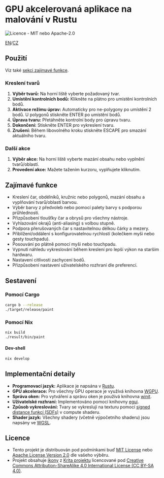 # GPU akcelerovaná aplikace na malování v Rustu

![Licence - MIT nebo Apache-2.0](https://img.shields.io/badge/Licence-MIT_nebo_Apache--2.0-blue)

[EN](README.md)/[CZ](README-CZ.md)

## Použití

Viz také [sekci zajímavé funkce](#zajímavé-funkce).

### Kreslení tvarů

1. **Výběr tvarů:** Na horní liště vyberte požadovaný tvar.
2. **Umístění kontrolních bodů:** Klikněte na plátno pro umístění kontrolních bodů.
3. **Aktivace režimu úprav:** Automaticky pro ne-polygony po umístění 2 bodů. U polygonů stiskněte ENTER po umístění bodů.
4. **Úprava tvaru:** Přetáhněte kontrolní body pro úpravu tvaru.
5. **Dokončení:** Stiskněte ENTER pro vykreslení tvaru.
6. **Zrušení:** Během libovolného kroku stiskněte ESCAPE pro smazání aktuálního tvaru.

### Další akce

1. **Výběr akce:** Na horní liště vyberte mazání obsahu nebo vyplnění tvarů/oblastí.
2. **Provedení akce:** Mažete tažením kurzoru, vyplňujete kliknutím.

## Zajímavé funkce

- Kreslení čar, obdélníků, kružnic nebo polygonů, mazání obsahu a vyplňování tvarů/oblastí barvou.
- Výběr barvy z předvoleb nebo pomocí palety barvy s podporou průhlednosti.
- Přizpůsobení tloušťky čar a obrysů pro všechny nástroje.
- Vyhlazování okrajů (anti-aliasing) s volbou stupně.
- Podpora přerušovaných čar s nastavitelnou délkou čárky a mezery.
- Přiblížení/oddálení s konfigurovatelnou rychlostí (kolečkem myši nebo gesty touchpadu).
- Posouvání po plátně pomocí myši nebo touchpadu.
- Vypnutí náhledu vykreslování během kreslení pro lepší výkon na starším hardwaru.
- Nastavení citlivosti zachycení bodů.
- Přizpůsobení nastavení uživatelského rozhraní dle preferencí.

## Sestavení

### Pomocí Cargo

```sh
cargo b --release
./target/release/paint
```

### Pomocí Nix

```sh
nix build
./result/bin/paint
```

#### Dev-shell

```sh
nix develop
```

## Implementační detaily

- **Programovací jazyk:** Aplikace je napsána v [Rustu](https://www.rust-lang.org/).
- **GPU akcelerace:** Pro všechny GPU operace je využívá knihovna [WGPU](https://wgpu.rs/).
- **Správa oken:** Pro vytváření a správu oken je používá knihovna [winit](https://github.com/rust-windowing/winit).
- **Uživatelské rozhraní:** Implementováno pomocí knihovny [egui](https://github.com/emilk/egui).
- **Způsob vykreslování:** Tvary se vykreslují na texturu pomocí [signed distance funkcí (SDFs)](https://iquilezles.org/articles/distfunctions2d/) v compute shaderu.
- **Shader jazyk:** Všechny shadery (včetně výpočetního shaderu) jsou napsány ve [WGSL](https://www.w3.org/TR/WGSL/).

## Licence

- Tento projekt je distribuován pod podmínkami buď [MIT License](LICENSE-MIT) nebo [Apache License Version 2.0](LICENSE-APACHE) dle vašeho výběru.
- Projekt obsahuje [ikony](src/icons) z [Krita projektu](https://github.com/KDE/krita) licencované pod [Creative Commons Attribution-ShareAlike 4.0 International License (CC BY-SA 4.0)](https://creativecommons.org/licenses/by-sa/4.0/).
